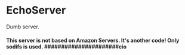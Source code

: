 # EchoServer
Dumb server.



#### This server is not based on Amazon Servers.  It's another code! Only sodifs is used. ######################cio
